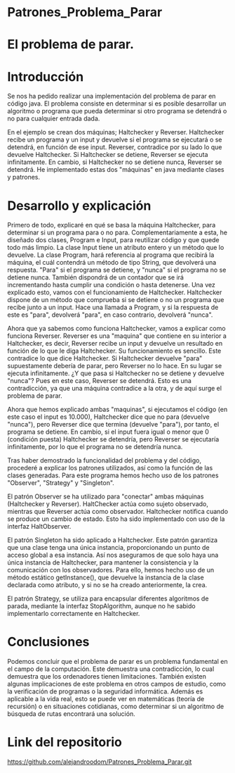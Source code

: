 # Patrones_Problema_Parar

# El problema de parar.

# Introducción
Se nos ha pedido realizar una implementación del problema de parar en código java. El problema consiste en determinar si es posible desarrollar un algoritmo o programa que pueda determinar si otro programa se detendrá o no para cualquier entrada dada.

En el ejemplo se crean dos máquinas; Haltchecker y Reverser. Haltchecker recibe un programa y un input y devuelve si el programa se ejecutará o se detendrá, en función de ese input. Reverser, contradice por su lado lo que devuelve Haltchecker. Si Haltchecker se detiene, Reverser se ejecuta infinitamente. En cambio, si Haltchecker no se detiene nunca, Reverser se detendrá. He implementado estas dos "máquinas" en java mediante clases y patrones.

# Desarrollo y explicación
Primero de todo, explicaré en qué se basa la máquina Haltchecker, para determinar si un programa para o no para. Complementariamente a esta, he diseñado dos clases, Program e Input, para reutilizar código y que quede todo más limpio. La clase Input tiene un atributo entero y un método que lo devuelve. La clase Program, hará referencia al programa que recibirá la máquina, el cuál contendrá un método de tipo String, que devolverá una respuesta. "Para" si el programa se detiene, y "nunca" si el programa no se detiene nunca. También dispondrá de un contador que se irá incrementando hasta cumplir una condición o hasta detenerse.
Una vez explicado esto, vamos con el funcionamiento de Haltchecker. Haltchecker dispone de un método que comprueba si se detiene o no un programa que recibe junto a un input. Hace una llamada a Program, y si la respuesta de este es "para", devolverá "para", en caso contrario, devolverá "nunca".

Ahora que ya sabemos como funciona Haltchecker, vamos a explicar como funciona Reverser. Reverser es una "maquina" que contiene en su interior a Haltchecker, es decir, Reverser recibe un input y devuelve un resultado en función de lo que le diga Haltchecker. Su funcionamiento es sencillo. Este contradice lo que dice Haltchecker. Si Haltchecker devuelve "para" supuestamente debería de parar, pero Reverser no lo hace. En su lugar se ejecuta infinitamente. ¿Y que pasa si Haltchecker no se detiene y devuelve "nunca"? Pues en este caso, Reverser se detendrá. Esto es una contradicción, ya que una máquina contradice a la otra, y de aquí surge el problema de parar.

Ahora que hemos explicado ambas "maquinas", si ejecutamos el código (en este caso el input es 10.000), Haltchecker dice que no para (devuelve "nunca"), pero Reverser dice que termina (devuelve "para"), por tanto, el programa se detiene. En cambio, si el input fuera igual o menor que 0 (condición puesta) Haltchecker se detendría, pero Reverser se ejecutaría infinitamente, por lo que el programa no se detendría nunca.

Tras haber demostrado la funcionalidad del problema y del código, procederé a explicar los patrones utilizados, así como la función de las clases generadas.
Para este programa hemos hecho uso de los patrones "Observer", "Strategy" y "Singleton".

El patrón Observer se ha utilizado para "conectar" ambas máquinas (Haltchecker y Reverser). HaltChecker actúa como sujeto observado, mientras que Reverser actúa como observador. Haltchecker notifica cuando se produce un cambio de estado. Esto ha sido implementado con uso de la interfaz HaltObserver. 

El patrón Singleton ha sido aplicado a Haltchecker. Este patrón garantiza que una clase tenga una única instancia, proporcionando un punto de acceso global a esa instancia. Así nos aseguramos de que solo haya una única instancia de Haltchecker, para mantener la consistencia y la comunicación con los observadores. Para ello, hemos hecho uso de un método estático getInstance(), que devuelve la instancia de la clase declarada como atributo, y si no se ha creado anteriormente, la crea.

El patrón Strategy, se utiliza para encapsular diferentes algoritmos de parada, mediante la interfaz StopAlgorithm, aunque no he sabido implementarlo correctamente en Haltchecker.

# Conclusiones
Podemos concluir que el problema de parar es un problema fundamental en el campo de la computación. Este demuestra una contradicción, lo cual demuestra que los ordenadores tienen limitaciones. 
También existen algunas implicaciones de este problema en otros campos de estudio, como la verificación de programas o la seguridad informática. Además es aplicable a la vida real, esto se puede ver en matemáticas (teoría de recursión) o en situaciones cotidianas, como determinar si un algoritmo de búsqueda de rutas encontrará una solución.

# Link del repositorio
https://github.com/alejandroodom/Patrones_Problema_Parar.git




